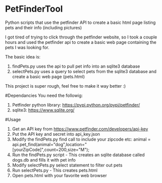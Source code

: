 # PetFinderTool
Python scripts that use the petfinder API to create a basic html page listing pets and their info (including pictures)

I got tired of trying to click through the petfinder website, so I took a couple hours and used the petfinder api to create a basic web page containing the pets I was looking for.

The basic idea is:
1. findPets.py uses the api to pull pet info into an sqlite3 database
2. selectPets.py uses a query to select pets from the sqlite3 database and create a basic web page (pets.html)

This project is super rough, feel free to make it way better :)

#Dependancies
You need the followig:<br>
1. Petfinder python library: https://pypi.python.org/pypi/petfinder/ <br>
2. sqlite3: https://www.sqlite.org/

#Usage
1. Get an API key from https://www.petfinder.com/developers/api-key
2. Put the API key and secret into api_key.json
3. Modify the findPets.py find call to include your zipcode etc:
    animal = api.pet_find(animal="dog",location="[yourZipCode]",count=200,size="M");
4. Run the findPets.py script - This creates an sqlite database called dogs.db and fills it with pet info
5. Modify selectPets.py select statement to filter out pets 
6. Run selectPets.py - This creates pets.html
6. Open pets.html with your favorite web browser
